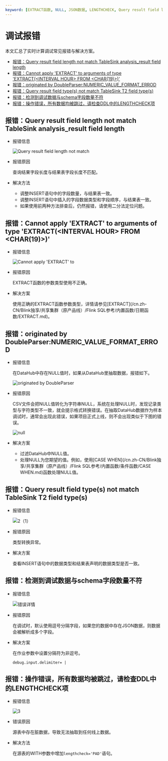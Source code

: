 ```yaml
---
keyword: [EXTRACT函数, NULL, JSON数据, LENGTHCHECK, Query result field length not match TableSink analysis\_result field length, Cannot apply 'EXTRACT' to arguments of type 'EXTRACT\(<INTERVAL HOUR\> FROM <CHAR\(19\)\>\)', originated by DoubleParser:NUMERIC\_VALUE\_FORMAT\_ERROD, Query result field type\(s\) not match TableSink T2 field type\(s\), schema, 数量不符, 数据均被跳过]
---
```


# 调试报错

本文汇总了实时计算调试常见报错与解决方案。

-   [报错：Query result field length not match TableSink analysis\_result field length](#section_o2z_abv_5sx)
-   [报错：Cannot apply 'EXTRACT' to arguments of type 'EXTRACT\(<INTERVAL HOUR\> FROM <CHAR\(19\)\>\)'](#section_ppl_7bz_upf)
-   [报错：originated by DoubleParser:NUMERIC\_VALUE\_FORMAT\_ERROD](#section_7lv_yu0_3fw)
-   [报错：Query result field type\(s\) not match TableSink T2 field type\(s\)](#section_i57_czt_vm2)
-   [报错：检测到调试数据与schema字段数量不符](#section_09p_oym_djv)
-   [报错：操作错误，所有数据均被跳过，请检查DDL中的LENGTHCHECK项](#section_kxv_6cj_lpr)

## 报错：Query result field length not match TableSink analysis\_result field length

-   报错信息

    ![Query result field length not match](https://static-aliyun-doc.oss-accelerate.aliyuncs.com/assets/img/zh-CN/1162749951/p85128.png)

-   报错原因

    查询结果字段长度与结果表字段长度不匹配。

-   解决方法
    -   调整INSERT语句中的字段数量，与结果表一致。
    -   调整INSERT语句中插入的字段数据类型和字段顺序，与结果表一致。
    -   如果使用前两种方法排查后，仍然报错，请使用二分法定位问题。

## 报错：Cannot apply 'EXTRACT' to arguments of type 'EXTRACT\(<INTERVAL HOUR\> FROM <CHAR\(19\)\>\)'

-   报错信息

    ![Cannot apply 'EXTRACT' to](https://static-aliyun-doc.oss-accelerate.aliyuncs.com/assets/img/zh-CN/1162749951/p85137.png)

-   报错原因

    EXTRACT函数的参数类型使用不正确。

-   解决方案

    使用正确的EXTRACT函数参数类型，详情请参见[EXTRACT](/cn.zh-CN/Blink独享/共享集群（原产品线）/Flink SQL参考/内置函数/日期函数/EXTRACT.md)。


## 报错：originated by DoubleParser:NUMERIC\_VALUE\_FORMAT\_ERROD

-   报错信息

    在DataHub中存在NULL值时，如果从DataHub里抽取数据，报错如下。

    ![originated by DoubleParser](https://static-aliyun-doc.oss-accelerate.aliyuncs.com/assets/img/zh-CN/1162749951/p85453.png)

-   报错原因

    CSV文件会把NULL值转化为字符串NULL，系统在处理NULL时，发现记录类型与字符类型不一致，就会提示格式转换错误。在抽取DataHub数据作为样本调试时，通常会出现此错误，如果项目正式上线，则不会出现类似于下图的错误。

    ![null](https://static-aliyun-doc.oss-accelerate.aliyuncs.com/assets/img/zh-CN/1162749951/p85455.png)

-   解决方案
    -   过滤DataHub中NULL值。
    -   处理NULL为您期望的值。例如，使用[CASE WHEN](/cn.zh-CN/Blink独享/共享集群（原产品线）/Flink SQL参考/内置函数/条件函数/CASE WHEN.md)函数处理NULL值。

## 报错：Query result field type\(s\) not match TableSink T2 field type\(s\)

-   报错信息

    ![2（1）](https://static-aliyun-doc.oss-accelerate.aliyuncs.com/assets/img/zh-CN/1162749951/p86437.png)

-   报错原因

    类型转换异常。

-   解决方案

    查看INSERT语句中的数据类型和结果表声明的数据类型是否一致。


## 报错：检测到调试数据与schema字段数量不符

-   报错信息

    ![错误详情](https://static-aliyun-doc.oss-accelerate.aliyuncs.com/assets/img/zh-CN/2162749951/p86405.png)

-   报错原因

    在调试时，默认使用逗号分隔字段，如果您的数据中存在JSON数据，则数据会被解析成多个字段。

-   解决方案

    在作业参数中设置分隔符为非逗号。

    ```
    debug.input.delimiter= |          
    ```


## 报错：操作错误，所有数据均被跳过，请检查DDL中的LENGTHCHECK项

-   报错信息

    ![3](https://static-aliyun-doc.oss-accelerate.aliyuncs.com/assets/img/zh-CN/2162749951/p87076.png)

-   错误原因

    源表中存在脏数据，导致无法抽取到任何线上数据。

-   解决方法

    在源表的WITH参数中增加`lengthcheck='PAD'`语句。


